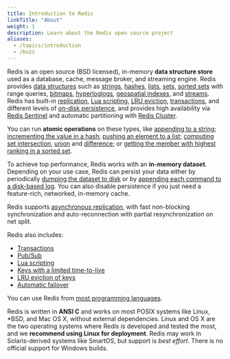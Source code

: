 ```yaml
---
title: Introduction to Redis
linkTitle: "About"
weight: 1
description: Learn about the Redis open source project
aliases:
  - /topics/introduction
  - /buzz
---
```


Redis is an open source (BSD licensed), in-memory **data structure store** used as a database, cache, message broker, and streaming engine. Redis provides [data structures](/docs/data-types/) such as
[strings](/docs/data-types/strings/), [hashes](/docs/data-types/hashes/), [lists](/docs/data-types/lists/), [sets](/docs/data-types/lists/), [sorted sets](/docs/data-types/sorted-sets/) with range queries, [bitmaps](/docs/data-types/bitmaps/), [hyperloglogs](/docs/data-types/hyperloglogs/), [geospatial indexes](/docs/data-types/geospatial/), and [streams](/docs/data-types/streams/). Redis has built-in [replication](/topics/replication), [Lua scripting](/commands/eval), [LRU eviction](/topics/lru-cache), [transactions](/topics/transactions), and different levels of [on-disk persistence](/topics/persistence), and provides high availability via [Redis Sentinel](/topics/sentinel) and automatic partitioning with [Redis Cluster](/topics/cluster-tutorial).

You can run __atomic operations__
on these types, like [appending to a string](/commands/append);
[incrementing the value in a hash](/commands/hincrby); [pushing an element to a
list](/commands/lpush); [computing set intersection](/commands/sinter),
[union](/commands/sunion) and [difference](/commands/sdiff);
or [getting the member with highest ranking in a sorted set](/commands/zrange).

To achieve top performance, Redis works with an
**in-memory dataset**. Depending on your use case, Redis can persist your data either
by periodically [dumping the dataset to disk](/topics/persistence#snapshotting)
or by [appending each command to a disk-based log](/topics/persistence#append-only-file). You can also disable persistence if you just need a feature-rich, networked, in-memory cache.

Redis supports [asynchronous replication](/topics/replication), with fast non-blocking synchronization and auto-reconnection with partial resynchronization on net split.

Redis also includes:

* [Transactions](/topics/transactions)
* [Pub/Sub](/topics/pubsub)
* [Lua scripting](/commands/eval)
* [Keys with a limited time-to-live](/commands/expire)
* [LRU eviction of keys](/topics/lru-cache)
* [Automatic failover](/topics/sentinel)

You can use Redis from [most programming languages](/clients).

Redis is written in **ANSI C** and works on most POSIX systems like Linux,
\*BSD, and Mac OS X, without external dependencies. Linux and OS X are the two operating systems where Redis is developed and tested the most, and we **recommend using Linux for deployment**. Redis may work in Solaris-derived systems like SmartOS, but support is *best effort*.
There is no official support for Windows builds.
